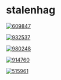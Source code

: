 # stalenhag

<a href="609847.jpg"><img alt="609847" src="609847.jpg"></a>

<a href="932537.jpg"><img alt="932537" src="932537.jpg"></a>

<a href="980248.jpg"><img alt="980248" src="980248.jpg"></a>

<a href="914760.jpg"><img alt="914760" src="914760.jpg"></a>

<a href="515961.jpg"><img alt="515961" src="515961.jpg"></a>

